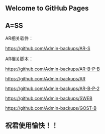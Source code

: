 ## Welcome to GitHub Pages
## A=SS

AR相关软件：


https://github.com/Admin-backups/AR-S



AR相关脚本：


https://github.com/Admin-backups/AR-B-P-B

https://github.com/Admin-backups/AR

https://github.com/Admin-backups/AR-B-P-2

https://github.com/Admin-backups/SWEB

https://github.com/Admin-backups/GOST-B

## 祝君使用愉快！！

